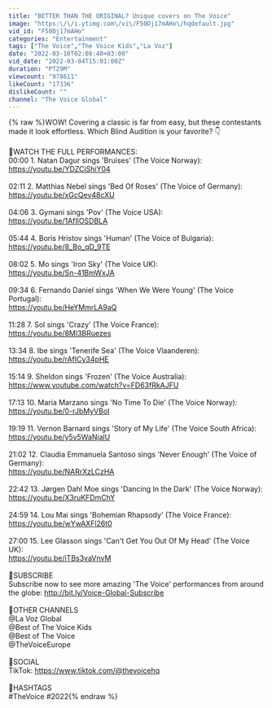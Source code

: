 ```yaml
---
title: "BETTER THAN THE ORIGINAL? Unique covers on The Voice"
image: "https:\/\/i.ytimg.com\/vi\/F50Dj17mAHo\/hqdefault.jpg"
vid_id: "F50Dj17mAHo"
categories: "Entertainment"
tags: ["The Voice","The Voice Kids","La Voz"]
date: "2022-03-10T02:08:40+03:00"
vid_date: "2022-03-04T15:01:00Z"
duration: "PT29M"
viewcount: "978611"
likeCount: "17336"
dislikeCount: ""
channel: "The Voice Global"
---
```

{% raw %}WOW! Covering a classic is far from easy, but these contestants made it look effortless. Which Blind Audition is your favorite? 👇<br /><br />🔻WATCH THE FULL PERFORMANCES:<br />00:00 1. Natan Dagur sings 'Bruises' (The Voice Norway):<br /><a rel="nofollow" target="blank" href="https://youtu.be/YDZCiShiY04">https://youtu.be/YDZCiShiY04</a><br /><br />02:11 2. Matthias Nebel sings 'Bed Of Roses' (The Voice of Germany):<br /><a rel="nofollow" target="blank" href="https://youtu.be/xGcQev48cXU">https://youtu.be/xGcQev48cXU</a><br /><br /> 04:06 3. Gymani sings 'Pov' (The Voice USA):<br /><a rel="nofollow" target="blank" href="https://youtu.be/1AfIlOSDBLA">https://youtu.be/1AfIlOSDBLA</a><br /><br />05:44 4. Boris Hristov sings 'Human' (The Voice of Bulgaria):<br /><a rel="nofollow" target="blank" href="https://youtu.be/8_Bo_qD_9TE">https://youtu.be/8_Bo_qD_9TE</a><br /><br />08:02 5. Mo sings 'Iron Sky' (The Voice UK):<br /><a rel="nofollow" target="blank" href="https://youtu.be/Sn-41BmWxJA">https://youtu.be/Sn-41BmWxJA</a><br /><br />09:34 6. Fernando Daniel sings 'When We Were Young' (The Voice Portugal):<br /><a rel="nofollow" target="blank" href="https://youtu.be/HeYMmrLA9aQ">https://youtu.be/HeYMmrLA9aQ</a><br /><br />11:28 7. Sol sings 'Crazy' (The Voice France):<br /><a rel="nofollow" target="blank" href="https://youtu.be/8Ml3BRuezes">https://youtu.be/8Ml3BRuezes</a><br /><br />13:34 8. Ibe sings 'Tenerife Sea' (The Voice Vlaanderen):<br /><a rel="nofollow" target="blank" href="https://youtu.be/rAfICy34pHE">https://youtu.be/rAfICy34pHE</a><br /><br />15:14 9. Sheldon sings 'Frozen' (The Voice Australia):<br /><a rel="nofollow" target="blank" href="https://www.youtube.com/watch?v=FD63fRkAJFU">https://www.youtube.com/watch?v=FD63fRkAJFU</a><br /><br />17:13 10. Maria Marzano sings 'No Time To Die' (The Voice Norway):<br /><a rel="nofollow" target="blank" href="https://youtu.be/0-rJbMyVBoI">https://youtu.be/0-rJbMyVBoI</a><br /><br />19:19 11. Vernon Barnard sings 'Story of My Life' (The Voice South Africa):<br /><a rel="nofollow" target="blank" href="https://youtu.be/y5v5WaNjalU">https://youtu.be/y5v5WaNjalU</a><br /><br />21:02 12. Claudia Emmanuela Santoso sings 'Never Enough' (The Voice of Germany):<br /><a rel="nofollow" target="blank" href="https://youtu.be/NARrXzLCzHA">https://youtu.be/NARrXzLCzHA</a><br /><br />22:42 13. Jørgen Dahl Moe sings 'Dancing In the Dark' (The Voice Norway):<br /><a rel="nofollow" target="blank" href="https://youtu.be/X3ruKFDmChY">https://youtu.be/X3ruKFDmChY</a><br /><br />24:59 14. Lou Mai sings 'Bohemian Rhapsody' (The Voice France):<br /><a rel="nofollow" target="blank" href="https://youtu.be/wYwAXFl26t0">https://youtu.be/wYwAXFl26t0</a><br /><br />27:00 15. Lee Glasson sings 'Can't Get You Out Of My Head' (The Voice UK):<br /><a rel="nofollow" target="blank" href="https://youtu.be/iTBs3vaVnvM">https://youtu.be/iTBs3vaVnvM</a><br /><br />🔻SUBSCRIBE<br />Subscribe now to see more amazing 'The Voice' performances from around the globe: <a rel="nofollow" target="blank" href="http://bit.ly/Voice-Global-Subscribe">http://bit.ly/Voice-Global-Subscribe</a><br /><br />🔻OTHER CHANNELS<br /> @La Voz Global   <br /> @Best of The Voice Kids  <br /> @Best of The Voice <br /> @TheVoiceEurope <br /><br />🔻SOCIAL<br />TikTok:        <a rel="nofollow" target="blank" href="https://www.tiktok.com/@thevoicehq">https://www.tiktok.com/@thevoicehq</a><br /><br />🔻HASHTAGS<br />#TheVoice #2022{% endraw %}
